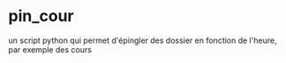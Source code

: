 # pin_cour
un script python qui permet d'épingler des dossier en fonction de l'heure, par exemple des cours 
